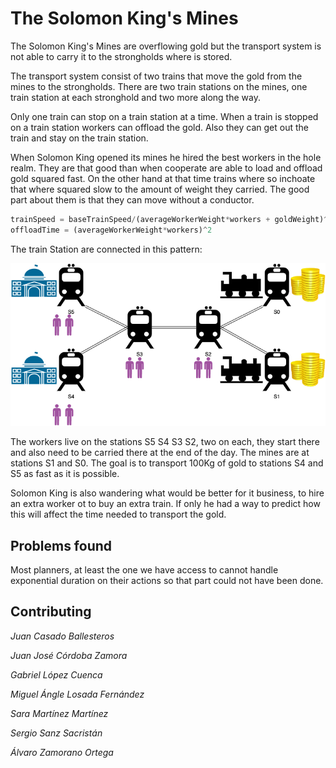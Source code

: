 
# The Solomon King's Mines

The Solomon King's Mines are overflowing gold but the transport system is not able to carry it to the strongholds where is stored.

The transport system consist of two trains that move the gold from the mines to the strongholds.
There are two train stations on the mines, one train station at each stronghold and two more along the way.

Only one train can stop on a train station at a time.
When a train is stopped on a train station workers can offload the gold.
Also they can get out the train and stay on the train station.

When Solomon King opened its mines he hired the best workers in the hole realm.
They are that good than when cooperate are able to load and offload gold squared fast.
On the other hand at that time trains where so inchoate that where squared slow to the amount of weight they carried.
The good part about them is that they can move without a conductor.

```js
trainSpeed = baseTrainSpeed/(averageWorkerWeight*workers + goldWeight)^2
offloadTime = (averageWorkerWeight*workers)^2
```

The train Station are connected in this pattern:

![StationPattern](./stationPattern.png)

The workers live on the stations S5 S4 S3 S2, two on each, they start there and also need to be carried there at the end of the day.
The mines are at stations S1 and S0.
The goal is to transport 100Kg of gold to stations S4 and S5 as fast as it is possible.

Solomon King is also wandering what would be better for it business, to hire an extra worker ot to buy an extra train.
If only he had a way to predict how this will affect the time needed to transport the gold.

## Problems found

Most planners, at least the one we have access to cannot handle exponential duration on their actions so that part could not have been done.

## Contributing

*Juan Casado Ballesteros*

*Juan José Córdoba Zamora*

*Gabriel López Cuenca*

*Miguel Ángle Losada Fernández*

*Sara Martínez Martínez*

*Sergio Sanz Sacristán*

*Álvaro Zamorano Ortega*

